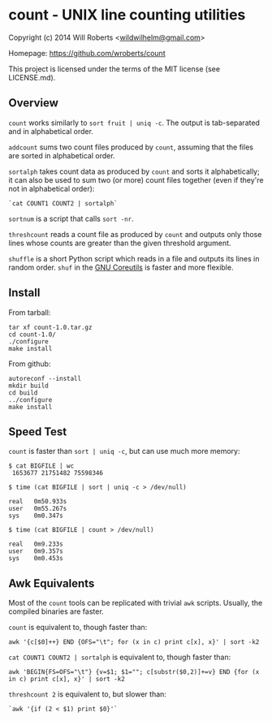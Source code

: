 count - UNIX line counting utilities
====================================

Copyright (c) 2014 Will Roberts \<wildwilhelm@gmail.com\>

Homepage: https://github.com/wroberts/count

This project is licensed under the terms of the MIT license (see
LICENSE.md).

Overview
--------

`count` works similarly to `sort fruit | uniq -c`.  The output is
tab-separated and in alphabetical order.

`addcount` sums two count files produced by `count`, assuming that the
files are sorted in alphabetical order.

`sortalph` takes count data as produced by `count` and sorts it
alphabetically; it can also be used to sum two (or more) count files
together (even if they're not in alphabetical order):

    `cat COUNT1 COUNT2 | sortalph`

`sortnum` is a script that calls `sort -nr`.

`threshcount` reads a count file as produced by `count` and outputs
only those lines whose counts are greater than the given threshold
argument.

`shuffle` is a short Python script which reads in a file and outputs
its lines in random order.  `shuf` in the
[GNU Coreutils](https://www.gnu.org/software/coreutils/) is faster and
more flexible.

Install
-------

From tarball:

    tar xf count-1.0.tar.gz
    cd count-1.0/
    ./configure
    make install

From github:

    autoreconf --install
    mkdir build
    cd build
    ../configure
    make install

Speed Test
----------

`count` is faster than `sort | uniq -c`, but can use much more memory:

    $ cat BIGFILE | wc
     1653677 21751482 75598346

    $ time (cat BIGFILE | sort | uniq -c > /dev/null)

    real   0m50.933s
    user   0m55.267s
    sys    0m0.347s

    $ time (cat BIGFILE | count > /dev/null)

    real   0m9.233s
    user   0m9.357s
    sys    0m0.453s

Awk Equivalents
---------------

Most of the `count` tools can be replicated with trivial `awk` scripts.
Usually, the compiled binaries are faster.

`count` is equivalent to, though faster than:

    awk '{c[$0]++} END {OFS="\t"; for (x in c) print c[x], x}' | sort -k2

`cat COUNT1 COUNT2 | sortalph` is equivalent to, though faster than:

    awk 'BEGIN{FS=OFS="\t"} {v=$1; $1=""; c[substr($0,2)]+=v} END {for (x in c) print c[x], x}' | sort -k2

`threshcount 2` is equivalent to, but slower than:

    `awk '{if (2 < $1) print $0}'`
